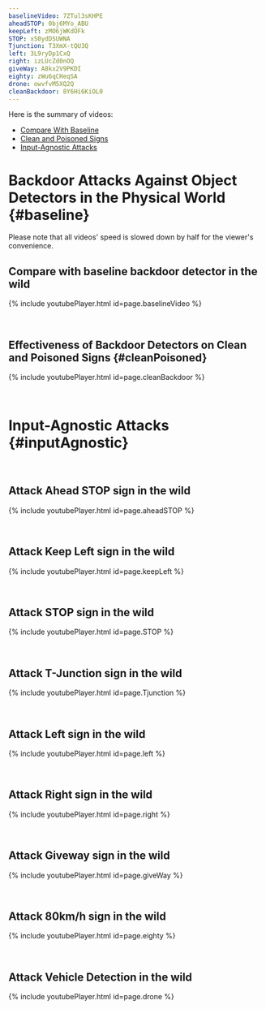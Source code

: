 ```yaml
---
baselineVideo: 7ZTul3sKHPE
aheadSTOP: 0bj6MYo_ABU
keepLeft: zMO6jWKdOFk
STOP: xS0ydDSUWNA 
Tjunction: T3XmX-tQU3Q
left: 3L9ryDp1CxQ
right: izLUcZd0nOQ
giveWay: A8kx2V9PKDI
eighty: zWu6qCHeqSA
drone: owvfvM5XQ2Q
cleanBackdoor: 8Y6Hi6KiOL0
---
```


Here is the summary of videos:
- [Compare With Baseline](#baseline)
- [Clean and Poisoned Signs](#cleanPoisoned)
- [Input-Agnostic Attacks](#inputAgnostic)

# Backdoor Attacks Against Object Detectors in the Physical World {#baseline}

Please note that all videos' speed is slowed down by half for the viewer's convenience. 

## Compare with baseline backdoor detector in the wild

<a name="baselineVideoSec"></a>

{% include youtubePlayer.html id=page.baselineVideo %}

&nbsp;&nbsp;

## Effectiveness of Backdoor Detectors on Clean and Poisoned Signs {#cleanPoisoned}

<a name="cleanBackdoorSec"></a>

{% include youtubePlayer.html id=page.cleanBackdoor %}

&nbsp;&nbsp;


# Input-Agnostic Attacks {#inputAgnostic}
&nbsp;
## Attack Ahead STOP sign in the wild

<a name="aheadSTOPSec"></a>

{% include youtubePlayer.html id=page.aheadSTOP %}

&nbsp;&nbsp;

## Attack Keep Left sign in the wild

<a name="aheadSTOPSec"></a>

{% include youtubePlayer.html id=page.keepLeft %}

&nbsp;&nbsp;

## Attack STOP sign in the wild

<a name="STOPSec"></a>

{% include youtubePlayer.html id=page.STOP %}

&nbsp;&nbsp;

## Attack T-Junction sign in the wild

<a name="TjunctionSec"></a>

{% include youtubePlayer.html id=page.Tjunction %}

&nbsp;&nbsp;

## Attack Left sign in the wild

<a name="leftSec"></a>

{% include youtubePlayer.html id=page.left %}

&nbsp;&nbsp;

## Attack Right sign in the wild

<a name="rightSec"></a>

{% include youtubePlayer.html id=page.right %}

&nbsp;&nbsp;

## Attack Giveway sign in the wild

<a name="giveWaySec"></a>

{% include youtubePlayer.html id=page.giveWay %}

&nbsp;&nbsp;

## Attack 80km/h sign in the wild

<a name="eightySec"></a>

{% include youtubePlayer.html id=page.eighty %}

&nbsp;&nbsp;

## Attack Vehicle Detection in the wild

<a name="droneSec"></a>

{% include youtubePlayer.html id=page.drone %}
